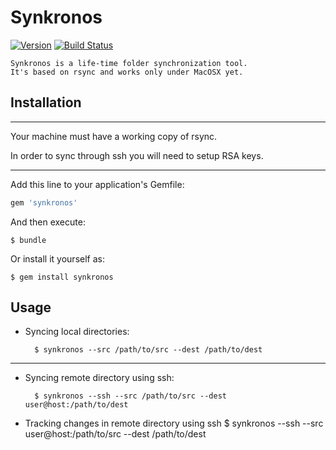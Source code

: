 # Synkronos
[![Version      ](https://img.shields.io/gem/v/synkronos.svg?style=flat)](https://rubygems.org/gems/synkronos)
[![Build Status](https://img.shields.io/travis/akhramov/synkronos/master.svg?style=flat)](https://travis-ci.org/akhramov/synkronos.svg)

    Synkronos is a life-time folder synchronization tool. 
    It's based on rsync and works only under MacOSX yet.

## Installation
___
Your machine must have a working copy of rsync.

In order to sync through ssh you will need to setup RSA keys.


___
Add this line to your application's Gemfile:
```ruby
gem 'synkronos'
```

And then execute:

    $ bundle

Or install it yourself as:

    $ gem install synkronos

## Usage

* Syncing local directories:

        $ synkronos --src /path/to/src --dest /path/to/dest
___
* Syncing remote directory using ssh:

        $ synkronos --ssh --src /path/to/src --dest user@host:/path/to/dest
        
* Tracking changes in remote directory using ssh
        $ synkronos --ssh --src user@host:/path/to/src --dest /path/to/dest
